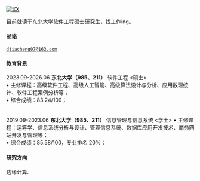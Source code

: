 [![XX](https://img.shields.io/badge/XX-github-blue?logo=github)](https://github.com/XX)

目前就读于东北大学软件工程硕士研究生，找工作ing。

#### 邮箱  
<code>djiacheng07@163.com</code>

#### 教育背景
2023.09-2026.06 **东北大学（985、211）** 软件工程 <硕士></br>
• 主修课程：高级软件工程、高级人工智能、高级算法设计与分析、应用数理统计、软件工程案例分析等；</br>
• 综合成绩：83.24/100；</br> </br> </br>
2019.09-2023.06 **东北大学（985、211）** 信息管理与信息系统 <学士> • 主修课程：运筹学、信息系统分析与设计、管理信息系统、数据库应用开发技术、商务网站开发与管理等；</br>
• 综合成绩：85.58/100，专业排名 20%；</br>

#### 研究方向
边缘计算.
